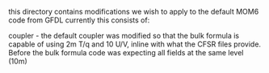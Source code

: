 this directory contains modifications we wish to apply to the default MOM6 code from GFDL currently this consists of:

coupler - the default coupler was modified so that the bulk formula is capable of using 2m T/q and 10 U/V, inline with what the CFSR files provide. Before the bulk formula code was expecting all fields at the same level (10m)